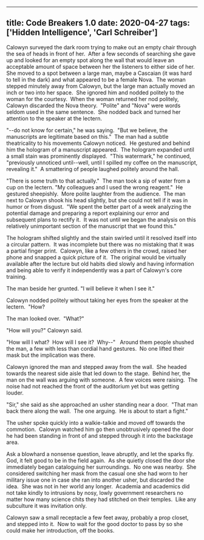 
---
title: Code Breakers 1.0
date: 2020-04-27
tags: ['Hidden Intelligence', 'Carl Schreiber']
---

Calowyn surveyed the dark room trying to make out an empty chair through the sea of heads in front of her.  After a few seconds of searching she gave up and looked for an empty spot along the wall that would leave an acceptable amount of space between her the listeners to either side of her.  She moved to a spot between a large man, maybe a Cascaian (it was hard to tell in the dark) and what appeared to be a female Nova.  The woman stepped minutely away from Calowyn, but the large man actually moved an inch or two into her space.  She ignored him and nodded politely to the woman for the courtesy.  When the woman returned her nod politely, Calowyn discarded the Nova theory.  "Polite" and "Nova" were words seldom used in the same sentence.  She nodded back and turned her attention to the speaker at the lectern.

"--do not know for certain," he was saying.  "But we believe, the manuscripts are legitimate based on this."  The man had a subtle theatricality to his movements Calowyn noticed.  He gestured and behind him the hologram of a manuscript appeared.  The hologram expanded until a small stain was prominently displayed.  "This watermark," he continued, "previously unnoticed until--well, until I spilled my coffee on the manuscript, revealing it."  A smattering of people laughed politely around the hall.

"There is some truth to that actually."  The man took a sip of water from a cup on the lectern. "My colleagues and I used the wrong reagent."  He gestured sheepishly.  More polite laughter from the audience.  The man next to Calowyn shook his head slightly, but she could not tell if it was in humor or from disgust.  "We spent the better part of a week analyzing the potential damage and preparing a report explaining our error and subsequent plans to rectify it.  It was not until we began the analysis on this relatively unimportant section of the manuscript that we found this."

The hologram shifted slightly and the stain swirled until it resolved itself into a circular pattern.  It was incomplete but there was no mistaking that it was a partial finger print.  Calowyn, like a few others in the crowd, raised her phone and snapped a quick picture of it.  The original would be virtually available after the lecture but old habits died slowly and having information and being able to verify it independently was a part of Calowyn's core training.

The man beside her grunted. "I will believe it when I see it."

Calowyn nodded politely without taking her eyes from the speaker at the lectern.  "How?

The man looked over.  "What?"

"How will you?" Calowyn said.

"How will I what?  How will I see it?  Why--"   Around them people shushed the man, a few with less than cordial hand gestures.  No one lifted their mask but the implication was there.

Calowyn ignored the man and stepped away from the wall.  She headed towards the nearest side aisle that led down to the stage.  Behind her, the man on the wall was arguing with someone.  A few voices were raising.  The noise had not reached the front of the auditorium yet but was getting louder.

"Sir," she said as she approached an usher standing near a door.  "That man back there along the wall.  The one arguing.  He is about to start a fight."

The usher spoke quickly into a walkie-talkie and moved off towards the commotion.  Calowyn watched him go then unobtrusively opened the door he had been standing in front of and stepped through it into the backstage area.

Ask a blowhard a nonsense question, leave abruptly, and let the sparks fly.  God, it felt good to be in the field again.  As she quietly closed the door she immediately began cataloguing her surroundings.  No one was nearby.  She considered switching her mask from the casual one she had worn to her military issue one in case she ran into another usher, but discarded the idea.  She was not in her world any longer.  Academia and academics did not take kindly to intrusions by nosy, lowly government researchers no matter how many science chits they had stitched on their temples.  Like any subculture it was invitation only.

Calowyn saw a small receptacle a few feet away, probably a prop closet, and stepped into it.  Now to wait for the good doctor to pass by so she could make her introduction, off the books.
